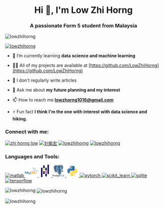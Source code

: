 <h1 align="center">Hi 👋, I'm Low Zhi Horng</h1>
<h3 align="center">A passionate Form 5 student from Malaysia</h3>

<p align="left"> <img src="https://komarev.com/ghpvc/?username=lowzhihorng&label=Profile%20views&color=0e75b6&style=flat" alt="lowzhihorng" /> </p>

<p align="left"> <a href="https://github.com/ryo-ma/github-profile-trophy"><img src="https://github-profile-trophy.vercel.app/?username=lowzhihorng" alt="lowzhihorng" /></a> </p>

- 🌱 I’m currently learning **data science and machine learning**

- 👨‍💻 All of my projects are available at [https://github.com/LowZhiHorng](https://github.com/LowZhiHorng)

- 📝 I don't regularly write articles

- 💬 Ask me about **my future planning and my interest**

- 📫 How to reach me **lowzhorng1016@gmail.com**

- ⚡ Fun fact **I think I'm the one with interest with data science and hiking.**

<h3 align="left">Connect with me:</h3>
<p align="left">
<a href="https://linkedin.com/in/zhi horng low" target="blank"><img align="center" src="https://raw.githubusercontent.com/rahuldkjain/github-profile-readme-generator/master/src/images/icons/Social/linked-in-alt.svg" alt="zhi horng low" height="30" width="40" /></a>
<a href="https://fb.com/刘紫宏" target="blank"><img align="center" src="https://raw.githubusercontent.com/rahuldkjain/github-profile-readme-generator/master/src/images/icons/Social/facebook.svg" alt="刘紫宏" height="30" width="40" /></a>
<a href="https://instagram.com/lowzhihorng" target="blank"><img align="center" src="https://raw.githubusercontent.com/rahuldkjain/github-profile-readme-generator/master/src/images/icons/Social/instagram.svg" alt="lowzhihorng" height="30" width="40" /></a>
<a href="https://www.leetcode.com/lowzhihorng" target="blank"><img align="center" src="https://raw.githubusercontent.com/rahuldkjain/github-profile-readme-generator/master/src/images/icons/Social/leet-code.svg" alt="lowzhihorng" height="30" width="40" /></a>
</p>

<h3 align="left">Languages and Tools:</h3>
<p align="left"> <a href="https://www.mathworks.com/" target="_blank" rel="noreferrer"> <img src="https://upload.wikimedia.org/wikipedia/commons/2/21/Matlab_Logo.png" alt="matlab" width="40" height="40"/> </a> <a href="https://www.mysql.com/" target="_blank" rel="noreferrer"> <img src="https://raw.githubusercontent.com/devicons/devicon/master/icons/mysql/mysql-original-wordmark.svg" alt="mysql" width="40" height="40"/> </a> <a href="https://pandas.pydata.org/" target="_blank" rel="noreferrer"> <img src="https://raw.githubusercontent.com/devicons/devicon/2ae2a900d2f041da66e950e4d48052658d850630/icons/pandas/pandas-original.svg" alt="pandas" width="40" height="40"/> </a> <a href="https://www.postgresql.org" target="_blank" rel="noreferrer"> <img src="https://raw.githubusercontent.com/devicons/devicon/master/icons/postgresql/postgresql-original-wordmark.svg" alt="postgresql" width="40" height="40"/> </a> <a href="https://www.python.org" target="_blank" rel="noreferrer"> <img src="https://raw.githubusercontent.com/devicons/devicon/master/icons/python/python-original.svg" alt="python" width="40" height="40"/> </a> <a href="https://pytorch.org/" target="_blank" rel="noreferrer"> <img src="https://www.vectorlogo.zone/logos/pytorch/pytorch-icon.svg" alt="pytorch" width="40" height="40"/> </a> <a href="https://scikit-learn.org/" target="_blank" rel="noreferrer"> <img src="https://upload.wikimedia.org/wikipedia/commons/0/05/Scikit_learn_logo_small.svg" alt="scikit_learn" width="40" height="40"/> </a> <a href="https://www.sqlite.org/" target="_blank" rel="noreferrer"> <img src="https://www.vectorlogo.zone/logos/sqlite/sqlite-icon.svg" alt="sqlite" width="40" height="40"/> </a> <a href="https://www.tensorflow.org" target="_blank" rel="noreferrer"> <img src="https://www.vectorlogo.zone/logos/tensorflow/tensorflow-icon.svg" alt="tensorflow" width="40" height="40"/> </a> </p>

<p><img align="left" src="https://github-readme-stats.vercel.app/api/top-langs?username=lowzhihorng&show_icons=true&locale=en&layout=compact" alt="lowzhihorng" /></p>

<p>&nbsp;<img align="center" src="https://github-readme-stats.vercel.app/api?username=lowzhihorng&show_icons=true&locale=en" alt="lowzhihorng" /></p>

<p><img align="center" src="https://github-readme-streak-stats.herokuapp.com/?user=lowzhihorng&" alt="lowzhihorng" /></p>
